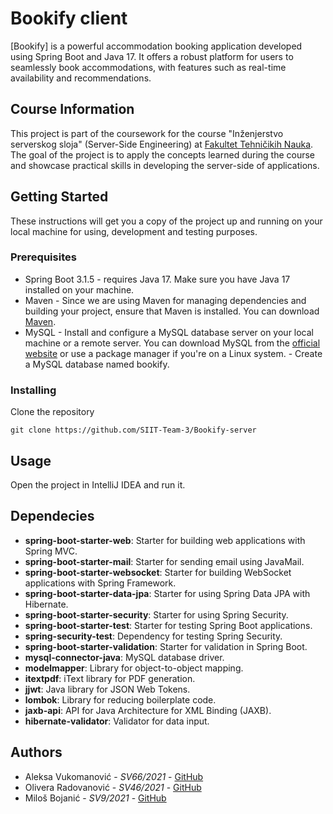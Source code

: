 # Bookify client

[Bookify] is a powerful accommodation booking application developed using Spring Boot and Java 17. It offers a robust platform for users to seamlessly book accommodations, with features such as real-time availability and recommendations.

## Course Information
This project is part of the coursework for the course "Inženjerstvo serverskog sloja" (Server-Side Engineering) at [Fakultet Tehničikih Nauka](https://www.ftn.uns.ac.rs/). The goal of the project is to apply the concepts learned during the course and showcase practical skills in developing the server-side of applications.

## Getting Started

These instructions will get you a copy of the project up and running on your local machine for using, development and testing purposes. 

### Prerequisites

- Spring Boot 3.1.5 - requires Java 17. Make sure you have Java 17 installed on your machine.
- Maven - Since we are using Maven for managing dependencies and building your project, ensure that Maven is installed. You can download [Maven](https://maven.apache.org/download.cgi).
- MySQL - Install and configure a MySQL database server on your local machine or a remote server. You can download MySQL from the [official website](https://www.mysql.com/downloads/) or use a package manager if you're on a Linux system.
        - Create a MySQL database named bookify.

### Installing

Clone the repository

```shell
git clone https://github.com/SIIT-Team-3/Bookify-server
```

## Usage

Open the project in IntelliJ IDEA and run it.

## Dependecies

- **spring-boot-starter-web**: Starter for building web applications with Spring MVC.
- **spring-boot-starter-mail**: Starter for sending email using JavaMail.
- **spring-boot-starter-websocket**: Starter for building WebSocket applications with Spring Framework.
- **spring-boot-starter-data-jpa**: Starter for using Spring Data JPA with Hibernate.
- **spring-boot-starter-security**: Starter for using Spring Security.
- **spring-boot-starter-test**: Starter for testing Spring Boot applications.
- **spring-security-test**: Dependency for testing Spring Security.
- **spring-boot-starter-validation**: Starter for validation in Spring Boot.
- **mysql-connector-java**: MySQL database driver.
- **modelmapper**: Library for object-to-object mapping.
- **itextpdf**: iText library for PDF generation.
- **jjwt**: Java library for JSON Web Tokens.
- **lombok**: Library for reducing boilerplate code.
- **jaxb-api**: API for Java Architecture for XML Binding (JAXB).
- **hibernate-validator**: Validator for data input.

## Authors

* Aleksa Vukomanović - *SV66/2021* - [GitHub](https://github.com/aleksaaaa02)
* Olivera Radovanović - *SV46/2021* - [GitHub](https://github.com/Olivera2708)
* Miloš Bojanić - *SV9/2021* - [GitHub](https://github.com/milosbojanic)
